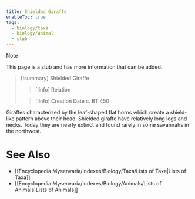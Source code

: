 ```yaml
---
title: Shielded Giraffe
enableToc: true
tags:
  - biology/taxa
  - biology/animal
  - stub
---
```


> [!note]
> This page is a stub and has more information that can be added.

> [!summary] Shielded Giraffe
> > [!info] Relation
>
> > [!info] Creation Date
> > c. BT 450

Giraffes characterized by the leaf-shaped flat horns which create a shield-like pattern above their head. Shielded giraffe have relatively long legs and necks. Today they are nearly extinct and found rarely in some savannahs in the northwest.

# See Also
- [[Encyclopedia Mysenvaria/Indexes/Biology/Taxa/Lists of Taxa|Lists of Taxa]]
- [[Encyclopedia Mysenvaria/Indexes/Biology/Animals/Lists of Animals|Lists of Animals]]

